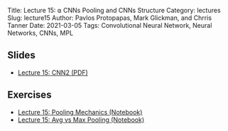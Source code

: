 Title: Lecture 15: ⍺ CNNs Pooling and CNNs Structure
Category: lectures
Slug: lecture15
Author: Pavlos Protopapas, Mark Glickman, and Chrris Tanner
Date: 2021-03-05
Tags: Convolutional Neural Network, Neural Networks, CNNs, MPL

## Slides
- [Lecture 15: CNN2 (PDF)]({attach}presentation/CNN2.pdf)

## Exercises    
- [Lecture 15: Pooling Mechanics (Notebook)]({filename}notebook/pooling-scaffold.ipynb)
- [Lecture 15: Avg vs Max Pooling (Notebook)]({filename}notebook/pooling_scaffold.ipynb)